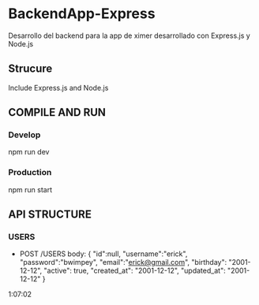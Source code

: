 # BackendApp-Express
Desarrollo del backend para la app de ximer desarrollado con Express.js y Node.js

## Strucure
Include Express.js and Node.js

## COMPILE AND RUN

### Develop
npm run dev

### Production
npm run start

## API STRUCTURE
### USERS
* POST /USERS
body:
{
  "id":null,
  "username":"erick",
  "password":"bwimpey",
  "email":"erick@gmail.com",
  "birthday": "2001-12-12",
  "active": true,
  "created_at": "2001-12-12",
  "updated_at": "2001-12-12"
}

1:07:02